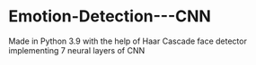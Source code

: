 # Emotion-Detection---CNN
Made in Python 3.9 with the help of Haar Cascade face detector implementing 7 neural layers of CNN 
